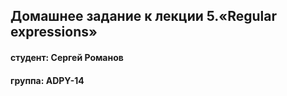 ## Домашнее задание к лекции 5.«Regular expressions»
#### студент: Сергей Романов

#### группа: ADPY-14